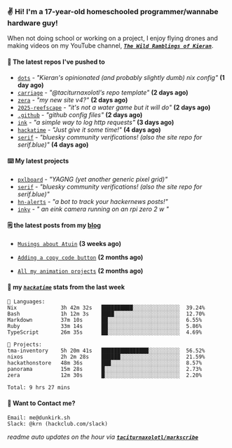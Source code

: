 ### ✌️ Hi! I'm a 17-year-old homeschooled programmer/wannabe hardware guy!

When not doing school or working on a project, I enjoy flying drones and making videos on my YouTube channel, [**_`The Wild Ramblings of Kieran`_**](https://youtube.com/@kieran.rambles).

#### 👷 The latest repos I've pushed to

- [`dots`](https://github.com/taciturnaxolotl/dots) - _"Kieran's opinionated (and probably slightly dumb) nix config"_ **(1 day ago)**
- [`carriage`](https://github.com/taciturnaxolotl/carriage) - _"@taciturnaxolotl's repo template"_ **(2 days ago)**
- [`zera`](https://github.com/taciturnaxolotl/zera) - _"my new site v4?"_ **(2 days ago)**
- [`2025-reefscape`](https://github.com/df1317/2025-reefscape) - _"it's not a water game but it will do"_ **(2 days ago)**
- [`.github`](https://github.com/taciturnaxolotl/.github) - _"github config files"_ **(2 days ago)**
- [`ink`](https://github.com/taciturnaxolotl/ink) - _"a simple way to log http requests"_ **(3 days ago)**
- [`hackatime`](https://github.com/hackclub/hackatime) - _"Just give it some time!"_ **(4 days ago)**
- [`serif`](https://github.com/taciturnaxolotl/serif) - _"bluesky community verifications! (also the site repo for serif.blue)"_ **(4 days ago)**

#### ⌨️ My latest projects

- [`pxlboard`](https://github.com/taciturnaxolotl/pxlboard) - _"YAGNG (yet another generic pixel grid)"_
- [`serif`](https://github.com/taciturnaxolotl/serif) - _"bluesky community verifications! (also the site repo for serif.blue)"_
- [`hn-alerts`](https://github.com/taciturnaxolotl/hn-alerts) - _"a bot to track your hackernews posts!"_
- [`inky`](https://github.com/taciturnaxolotl/inky) - _" an eink camera running on an rpi zero 2 w "_

#### 🗒️ the latest posts from my [blog](https://dunkirk.sh)

- [`Musings about Atuin`](https://dunkirk.sh/blog/atuin/) **(3 weeks ago)**

- [`Adding a copy code button`](https://dunkirk.sh/blog/adding-a-copy-button/) **(2 months ago)**

- [`All my animation projects`](https://dunkirk.sh/blog/my-animations/) **(2 months ago)**



#### 📡 my [_`hackatime`_](https://waka.hackclub.com) stats from the last week

```text
💾 Languages:
Nix              3h 42m 32s   ██████████░░░░░░░░░░░░░░░  39.24%
Bash             1h 12m 3s    ████░░░░░░░░░░░░░░░░░░░░░  12.70%
Markdown         37m 10s      ██░░░░░░░░░░░░░░░░░░░░░░░  6.55%
Ruby             33m 14s      ██░░░░░░░░░░░░░░░░░░░░░░░  5.86%
TypeScript       26m 35s      ██░░░░░░░░░░░░░░░░░░░░░░░  4.69%

💼 Projects:
tma-inventory    5h 20m 41s   ███████████████░░░░░░░░░░  56.52%
nixos            2h 2m 28s    ██████░░░░░░░░░░░░░░░░░░░  21.59%
hackathonstore   48m 36s      ███░░░░░░░░░░░░░░░░░░░░░░  8.57%
panorama         15m 28s      █░░░░░░░░░░░░░░░░░░░░░░░░  2.73%
zera             12m 30s      █░░░░░░░░░░░░░░░░░░░░░░░░  2.20%

Total: 9 hrs 27 mins
```

#### 📮 Want to Contact me?

```text
Email: me@dunkirk.sh
Slack: @krn (hackclub.com/slack)
```

_readme auto updates on the hour via [**`taciturnaxolotl/markscribe`**](https://github.com/taciturnaxolotl/markscribe)_
